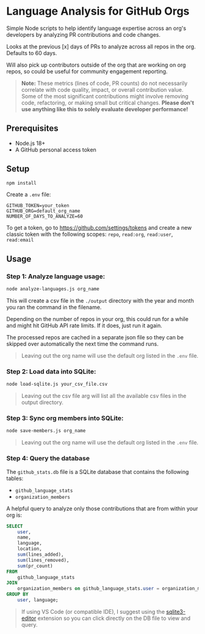 # Language Analysis for GitHub Orgs

Simple Node scripts to help identify language expertise across an org's developers by analyzing PR contributions and code changes.

Looks at the previous [x] days of PRs to analyze across all repos in the org. Defaults to 60 days.

Will also pick up contributors outside of the org that are working on org repos, so could be useful for community engagement reporting.

> **Note:** These metrics (lines of code, PR counts) do not necessarily correlate with code quality, impact, or overall contribution value. Some of the most significant contributions might involve removing code, refactoring, or making small but critical changes. **Please don't use anything like this to solely evaluate developer performance!**

## Prerequisites

- Node.js 18+
- A GitHub personal access token

## Setup

```bash
npm install
```

Create a `.env` file:
```
GITHUB_TOKEN=your_token
GITHUB_ORG=default_org_name
NUMBER_OF_DAYS_TO_ANALYZE=60
```

To get a token, go to https://github.com/settings/tokens and create a new classic token with the following scopes: `repo`, `read:org`, `read:user`, `read:email`

## Usage

### Step 1: Analyze language usage:
```bash
node analyze-languages.js org_name
```

This will create a csv file in the `./output` directory with the year and month you ran the command in the filename.

Depending on the number of repos in your org, this could run for a while and might hit GitHub API rate limits. If it does, just run it again. 

The processed repos are cached in a separate json file so they can be skipped over automatically the next time the command runs.

> Leaving out the org name will use the default org listed in the `.env` file.

### Step 2: Load data into SQLite:
```bash
node load-sqlite.js your_csv_file.csv
```

> Leaving out the csv file arg will list all the available csv files in the output directory.

### Step 3: Sync org members into SQLite:
```bash
node save-members.js org_name
```

> Leaving out the org name will use the default org listed in the `.env` file.

### Step 4: Query the database

The `github_stats.db` file is a SQLite database that contains the following tables: 
- `github_language_stats`
- `organization_members`

A helpful query to analyze only those contributions that are from within your org is:
```sql
SELECT
    user,
    name,
    language,
    location,
    sum(lines_added),
    sum(lines_removed),
    sum(pr_count) 
FROM 
    github_language_stats
JOIN
    organization_members on github_language_stats.user = organization_members.login
GROUP BY
    user, language;
```

> If using VS Code (or compatible IDE), I suggest using the [sqlite3-editor](https://marketplace.visualstudio.com/items?itemName=yy0931.vscode-sqlite3-editor) extension so you can click directly on the DB file to view and query.